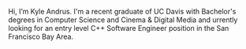 Hi, I’m Kyle Andrus. I'm a recent graduate of UC Davis with Bachelor's degrees in Computer Science and Cinema & Digital Media and urrently looking for an entry level 
C++ Software Engineer position in the San Francisco Bay Area.

<!---
kwandrus/kwandrus is a ✨ special ✨ repository because its `README.md` (this file) appears on your GitHub profile.
You can click the Preview link to take a look at your changes.
--->
